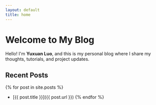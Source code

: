 ```yaml
---
layout: default
title: home
---
```


# Welcome to My Blog

Hello! I'm **Yuxuan Luo**, and this is my personal blog where I share my thoughts, tutorials, and project updates.

## Recent Posts

{% for post in site.posts %}
- [{{ post.title }}]({{ post.url }})
{% endfor %}


